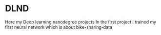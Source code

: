 # DLND
Here my Deep learning nanodegree projects
In the first project I trained my first neural network which is about bike-sharing-data
